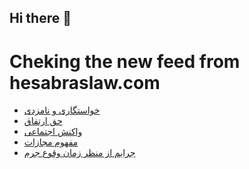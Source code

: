 ## Hi there 👋


# Cheking the new feed from hesabraslaw.com
<!-- BLOG-POST-LIST:START -->
- [خواستگاری و نامزدی](https://hesabraslaw.com/blog/%D8%AE%D9%88%D8%A7%D8%B3%D8%AA%DA%AF%D8%A7%D8%B1%DB%8C-%D9%88-%D9%86%D8%A7%D9%85%D8%B2%D8%AF%DB%8C/)
- [حق ارتفاق](https://hesabraslaw.com/blog/%D8%AD%D9%82-%D8%A7%D8%B1%D8%AA%D9%81%D8%A7%D9%82/)
- [واکنش اجتماعی](https://hesabraslaw.com/blog/%D9%88%D8%A7%DA%A9%D9%86%D8%B4-%D8%A7%D8%AC%D8%AA%D9%85%D8%A7%D8%B9%DB%8C/)
- [مفهوم مجازات](https://hesabraslaw.com/blog/%D9%85%D9%81%D9%87%D9%88%D9%85-%D9%85%D8%AC%D8%A7%D8%B2%D8%A7%D8%AA/)
- [جرایم از منظر زمان وقوع جرم](https://hesabraslaw.com/blog/%D8%AC%D8%B1%D8%A7%DB%8C%D9%85-%D8%A7%D8%B2-%D9%85%D9%86%D8%B8%D8%B1-%D8%B2%D9%85%D8%A7%D9%86-%D9%88%D9%82%D9%88%D8%B9-%D8%AC%D8%B1%D9%85/)
<!-- BLOG-POST-LIST:END -->

<!--
**hessabras/hessabras** is a ✨ _special_ ✨ repository because its `README.md` (this file) appears on your GitHub profile.

Here are some ideas to get you started:

- 🔭 I’m currently working on ...
- 🌱 I’m currently learning ...
- 👯 I’m looking to collaborate on ...
- 🤔 I’m looking for help with ...
- 💬 Ask me about ...
- 📫 How to reach me: ...
- 😄 Pronouns: ...
- ⚡ Fun fact: ...
-->
